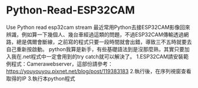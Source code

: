 # Python-Read-ESP32CAM
Use Python read esp32cam stream
最近常用Python去接ESP32CAM影像回來辨識，例如算一下幾個人、幾台車經過這類的問題，不過ESP32CAM傳輸透過網路，總是偶爾會斷線，之前寫的程式只要一段時間就會出錯，導致三不五時就要去自己重新按啟動。
python我算是新手，有些基礎語法到是沒那麼熟，其實只要加入我在.net程式中一定會用到的try catch就可以解決了。
1.ESP32CAM請安裝範例程式：Camerawebserver，這部份請參考：https://youyouyou.pixnet.net/blog/post/119383183
2.執行後，在序列視窗查看取得的IP
3.執行本python程式
